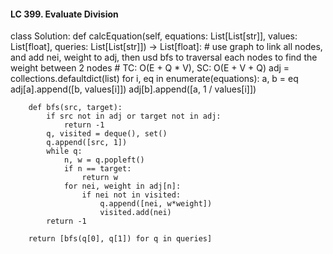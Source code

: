 #### LC 399. Evaluate Division
class Solution:
    def calcEquation(self, equations: List[List[str]], values: List[float], queries: List[List[str]]) -> List[float]:
        # use graph to link all nodes, and add nei, weight to adj, then usd bfs to traversal each nodes to find the weight between 2 nodes
        # TC: O(E + Q * V), SC: O(E + V + Q)
        adj = collections.defaultdict(list)
        for i, eq in enumerate(equations):
            a, b = eq
            adj[a].append([b, values[i]])
            adj[b].append([a, 1 / values[i]])
        
        def bfs(src, target):
            if src not in adj or target not in adj:
                return -1
            q, visited = deque(), set()
            q.append([src, 1])
            while q:
                n, w = q.popleft()
                if n == target:
                    return w
                for nei, weight in adj[n]:
                    if nei not in visited:
                        q.append([nei, w*weight])
                        visited.add(nei)
            return -1
        
        return [bfs(q[0], q[1]) for q in queries]